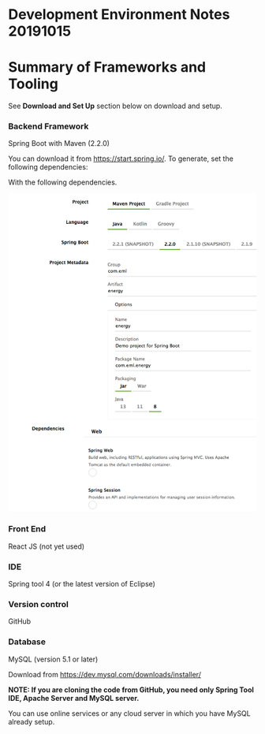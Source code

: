 Development Environment Notes 20191015
======================================
# Summary of Frameworks and Tooling
See **Download and Set Up** section below on download and setup.
### Backend Framework


Spring Boot with Maven (2.2.0)         

You can download it from <https://start.spring.io/>. To generate, set the
following dependencies:

With the following dependencies.

![Spring Boot Setup](SpringBootSetup20191015.png)

### Front End 

React JS (not yet used)

### IDE 


Spring tool 4 (or the latest version of Eclipse)

### Version control  

GitHub

### Database

MySQL (version 5.1 or later)

Download from <https://dev.mysql.com/downloads/installer/>

**NOTE: If you are cloning the code from GitHub, you need only Spring Tool IDE, Apache Server and MySQL server.**  

You can use online services or any cloud server in which you have MySQL already
setup.
